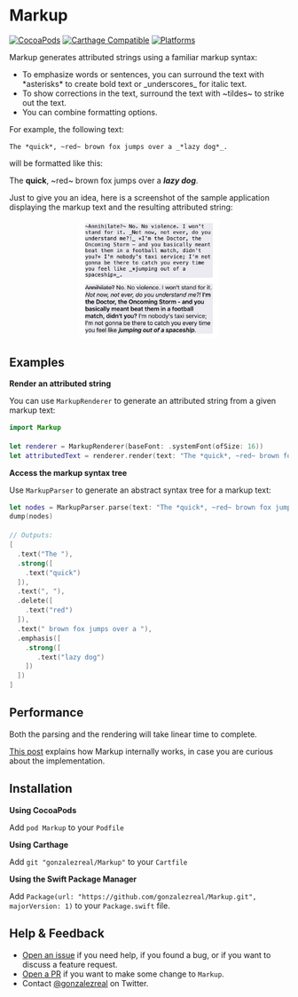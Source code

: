 # Markup
[![CocoaPods](https://img.shields.io/cocoapods/v/Markup.svg)](https://cocoapods.org/pods/Markup)
[![Carthage Compatible](https://img.shields.io/badge/Carthage-compatible-4BC51D.svg?style=flat)](https://github.com/Carthage/Carthage)
[![Platforms](https://img.shields.io/cocoapods/p/Markup.svg)](https://cocoapods.org/pods/Markup)

Markup generates attributed strings using a familiar markup syntax:

* To emphasize words or sentences, you can surround the text with \*asterisks\* to create bold text or \_underscores\_ for italic text.
* To show corrections in the text, surround the text with \~tildes\~ to strike out the text.
* You can combine formatting options.

For example, the following text:

```
The *quick*, ~red~ brown fox jumps over a _*lazy dog*_.
```

will be formatted like this:

The **quick**, ~red~ brown fox jumps over a ***lazy dog***.

Just to give you an idea, here is a screenshot of the sample application displaying the markup text and the resulting attributed string:

<p align="center">
    <img src="https://raw.githubusercontent.com/gonzalezreal/Markup/master/MarkupExample/Screenshot.png" width="50%" alt="Screenshot" />
</p>

## Examples
**Render an attributed string**

You can use `MarkupRenderer` to generate an attributed string from a given markup text:

```Swift
import Markup

let renderer = MarkupRenderer(baseFont: .systemFont(ofSize: 16))
let attributedText = renderer.render(text: "The *quick*, ~red~ brown fox jumps over a _*lazy dog*_.")
```

**Access the markup syntax tree**

Use `MarkupParser` to generate an abstract syntax tree for a markup text:

```Swift
let nodes = MarkupParser.parse(text: "The *quick*, ~red~ brown fox jumps over a _*lazy dog*_")
dump(nodes)

// Outputs:
[
  .text("The "),
  .strong([
    .text("quick")
  ]),
  .text(", "),
  .delete([
    .text("red")
  ]),
  .text(" brown fox jumps over a "),
  .emphasis([
    .strong([
       .text("lazy dog")
    ])
  ])
]
```

## Performance
Both the parsing and the rendering will take linear time to complete.

[This post](https://medium.com/makingtuenti/writing-a-lightweight-markup-parser-in-swift-5c8a5f0f793f) explains how Markup internally works, in case you are curious about the implementation.

## Installation
**Using CocoaPods**

Add `pod Markup` to your `Podfile`

**Using Carthage**

Add `git "gonzalezreal/Markup"` to your `Cartfile`

**Using the Swift Package Manager**

Add `Package(url: "https://github.com/gonzalezreal/Markup.git", majorVersion: 1)` to your `Package.swift` file.

## Help & Feedback
- [Open an issue](https://github.com/gonzalezreal/Markup/issues/new) if you need help, if you found a bug, or if you want to discuss a feature request.
- [Open a PR](https://github.com/gonzalezreal/Markup/pull/new/master) if you want to make some change to `Markup`.
- Contact [@gonzalezreal](https://twitter.com/gonzalezreal) on Twitter.
